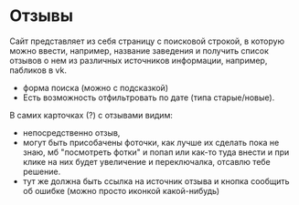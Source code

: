 # Отзывы

Сайт представляет из себя страницу с поисковой строкой, в которую можно ввести, например, название заведения
и получить список отзывов о нем из различных источников информации, например, пабликов в vk.

* форма поиска (можно с подсказкой)
* Есть возможность отфильтровать по дате (типа старые/новые). 

В самих карточках (?) с отзывами видим:

* непосредственно отзыв,
* могут быть присобачены фоточки, как лучше их сделать пока не знаю, мб "посмотреть фотки" и попап или как-то туда внести и при клике на них будет увеличение и переключалка, отсавлю тебе решение. 
* тут же должна быть ссылка на источник отзыва и кнопка сообщить об ошибке (можно просто иконкой какой-нибудь)